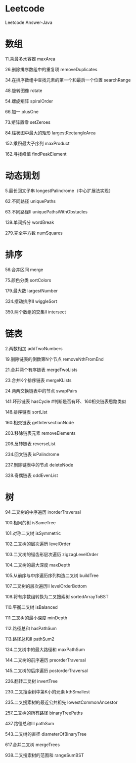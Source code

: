 # Leetcode
Leetcode Answer-Java

# 数组

11.乘最多水容器     maxArea

26.删除排序数组中的重复项     removeDuplicates

34.在排序数组中查找元素的第一个和最后一个位置   searchRange

48.旋转图像        rotate

54.螺旋矩阵  spiralOrder

66.加一    plusOne
 
73.矩阵置零   setZeroes

84.柱状图中最大的矩形   largestRectangleArea

152.乘积最大子序列      maxProduct

162.寻找峰值    findPeakElement

# 动态规划

5.最长回文子串      longestPalindrome（中心扩展法实现）

62.不同路径   uniquePaths

63.不同路径II     uniquePathsWithObstacles

139.单词拆分   wordBreak

279.完全平方数    numSquares

# 排序

56.合并区间  merge

75.颜色分类    sortColors
 
179.最大数    largestNumber

324.摆动排序II   wiggleSort

350.两个数组的交集II   intersect

# 链表

2.两数相加  addTwoNumbers

19.删除链表的倒数第N个节点  removeNthFromEnd

21.合并两个有序链表  mergeTwoLists

23.合并K个排序链表   mergeKLists

24.两两交换链表中的节点     swapPairs

141.环形链表  hasCycle             #判断是否有环、160相交链表思路类似

148.排序链表  sortList

160.相交链表  getIntersectionNode

203.移除链表元素    removeElements

206.反转链表    reverseList

234.回文链表   isPalindrome

237.删除链表中的节点   deleteNode

328.奇偶链表   oddEvenList

# 树

94.二叉树的中序遍历   inorderTraversal

100.相同的树 isSameTree

101.对称二叉树    isSymmetric
 
102.二叉树的层次遍历   levelOrder

103.二叉树的锯齿形层次遍历  zigzagLevelOrder

104.二叉树的最大深度  maxDepth

105.从前序与中序遍历序列构造二叉树 buildTree

107.二叉树的层次遍历II     levelOrderBottom

108.将有序数组转换为二叉搜索树 sortedArrayToBST

110.平衡二叉树  isBalanced

111.二叉树的最小深度 minDepth

112.路径总和   hasPathSum

113.路径总和II  pathSum2

124.二叉树中的最大路径和   maxPathSum

144.二叉树的前序遍历   preorderTraversal

145.二叉树的后序遍历   postorderTraversal

226.翻转二叉树   invertTree

230.二叉搜索树中第K小的元素     kthSmallest

235.二叉搜索树的最近公共祖先  lowestCommonAncestor

257.二叉树的所有路径  binaryTreePaths

437.路径总和III  pathSum

543.二叉树的直径 diameterOfBinaryTree

617.合并二叉树 mergeTrees

938.二叉搜索树的范围和  rangeSumBST
